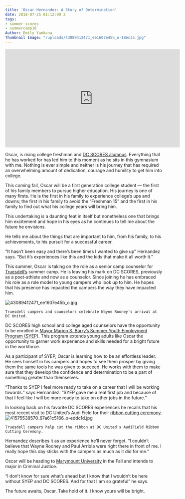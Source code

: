 ```yaml
---
title: 'Oscar Hernandez: A Story of Determination'
date: 2018-07-25 01:12:00 Z
tags:
- summer scores
- summercamp18
Author: Emily Yankana
Thumbnail Image: "/uploads/43089412471_ee1607e45b_o-18ec33.jpg"
---
```


<iframe width="560" height="315" src="https://www.youtube.com/embed/ODygewbz2E4" frameborder="0" allow="autoplay; encrypted-media" allowfullscreen></iframe>

Oscar, is rising college freshman and [DC SCORES alumnus](https://www.instagram.com/dcsalumni/?hl=en). Everything that he has worked for has led him to this moment as he sits in this gymnasium with me. Nothing is ever simple and neither is his journey that has required an overwhelming amount of dedication, courage and humility to get him into college.





This coming fall, Oscar will be a first generation college student — the first of his family members to pursue higher education. His journey is one of many firsts. He is the first in his family to experience college’s ups and downs; the first in his family to avoid the “Freshman 15” and the first in his family to find out what his college years will bring him.

This undertaking is a daunting feat in itself but nonetheless one that brings him excitement and hope in his eyes as he continues to tell me about the future he envisions.

He tells me about the things that are important to him, from his family, to his achievements, to his pursuit for a successful career.

“It hasn’t been easy and there’s been times I wanted to give up” Hernandez says. “But it’s experiences like this and the kids that make it all worth it.”

This summer, Oscar is taking on the role as a senior camp counselor for [Truesdell’s](https://www.dcunited.com/post/2018/03/23/united-players-help-kick-dc-scores-spring-season) summer camp. He is leaving his mark on DC SCORES, previously as a poet-athlete and now as a counselor. Since joining he has embraced his role as a role model to young campers who look up to him. He hopes that his presence has impacted the campers  the way they have impacted him.

![43089412471_ee1607e45b_o.jpg](/uploads/43089412471_ee1607e45b_o.jpg)

`Truesdell campers and counselors celebrate Wayne Rooney's arrival at DC United.`

DC SCORES high school and college aged counselors have the opportunity to be enrolled in [Mayor Marion S. Barry’s Summer Youth Employment Program (SYEP](https://webapps.does.dc.gov/OYP/OYPHome.html)).  This program extends young adults like Oscar the opportunity to garner work experience and skills needed for a bright future in the workforce.

As a participant of SYEP, Oscar is learning how to be an effortless leader. He sees himself in his campers and hopes to see them prosper by giving them the same tools he was given to succeed. He works with them to make sure that they develop the confidence and determination to be a part of something greater than themselves.

“Thanks to SYEP I feel more ready to take on a career that I will be working towards.” says Hernandez. “SYEP gave me a real first job and because of that I feel like I will be more ready to take on other jobs in the future.”

In looking back on his favorite DC SCORES experiences he recalls that his most recent visit to DC United’s Audi Field for their [ribbon cutting ceremony](https://www.flickr.com/photos/dcscorespictures/albums/72157697351543111).
![41575538570_67a61c5166_o-eddc1d.jpg](/uploads/41575538570_67a61c5166_o-eddc1d.jpg)

`Truesdell campers help cut the ribbon at DC United's AudiField Ribbon Cutting Ceremony. `

Hernandez describes it as an experience he’ll never forget. “I couldn’t believe that Wayne Rooney and Paul Arriola were right there in front of me. I really hope this day sticks with the campers as much as it did for me.”

Oscar will be heading to [Marymount University](https://www.marymount.edu/) in the Fall and intends to major in Criminal Justice.

“I don’t know for sure what’s ahead but I know that I wouldn’t be here without SYEP and DC SCORES. And for that I am so grateful” he says.

The future awaits, Oscar. Take hold of it. I know yours will be bright.